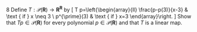 8 Define $T: \mathcal{P}(\mathbf{R}) \rightarrow \mathbf{R}^{\mathbf{R}}$ by
\[
T p=\left\{\begin{array}{ll}
\frac{p-p(3)}{x-3} & \text { if } x \neq 3 \\
p^{\prime}(3) & \text { if } x=3
\end{array}\right.
\]
Show that $T p \in \mathcal{P}(\mathbf{R})$ for every polynomial $p \in \mathcal{P}(\mathbf{R})$ and that $T$ is a linear map.
